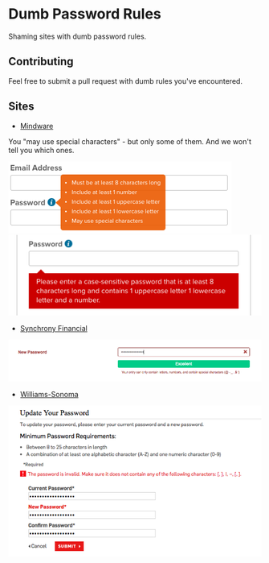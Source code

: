 # Dumb Password Rules
Shaming sites with dumb password rules.

## Contributing
Feel free to submit a pull request with dumb rules you've encountered.

## Sites
- [Mindware](https://secure.mindware.orientaltrading.com/web/login/createUser)

You "may use special characters" - but only some of them. And we won't tell you which ones.

![Mindware](/screenshots/mindware1.png "Mindware")
![Mindware](/screenshots/mindware2.png "Mindware")

- [Synchrony Financial](https://consumercenter.mysynchrony.com/consumercenter/securityinfoaction_change_password_review_cancel.do)

![Synchrony Financial](/screenshots/synchrony.png "Synchrony Financial")

- [Williams-Sonoma](https://secure.williams-sonoma.com/account/updatepassword.html)

![Williams-Sonoma](/screenshots/williams-sonoma.png "Williams-Sonoma")
